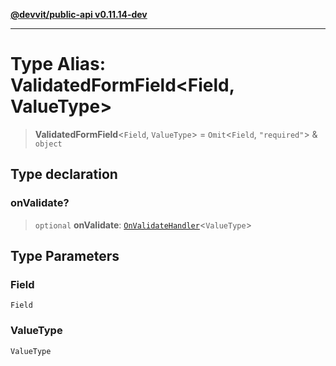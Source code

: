 [**@devvit/public-api v0.11.14-dev**](../README.md)

---

# Type Alias: ValidatedFormField\<Field, ValueType\>

> **ValidatedFormField**\<`Field`, `ValueType`\> = `Omit`\<`Field`, `"required"`\> & `object`

## Type declaration

### onValidate?

> `optional` **onValidate**: [`OnValidateHandler`](OnValidateHandler.md)\<`ValueType`\>

## Type Parameters

### Field

`Field`

### ValueType

`ValueType`
